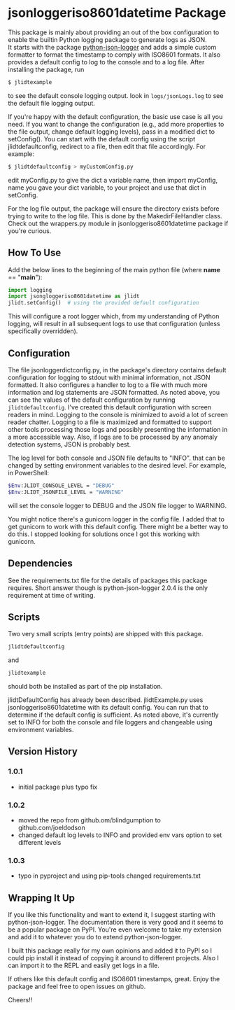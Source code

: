 # jsonloggeriso8601datetime Package

This package is mainly about providing an out of the box configuration to enable the builtin Python logging package to generate logs as JSON.  
It starts with the package
[python-json-logger](https://pypi.org/project/python-json-logger/) 
and adds a simple custom formatter to format the timestamp to comply with ISO8601 formats.
It also provides a default config to log to the console and to a log file. 
After installing the package, run
``` sh
$ jlidtexample 
```
to see the default console logging output.
look in ``` logs/jsonLogs.log ``` to see the default file logging output.

If you're happy with the default configuration, the basic use case is all you need.
If you want to change the configuration (e.g., add more properties to the file output, change default logging levels), pass in a modified dict to setConfig().
You can start with the default config using the script jlidtdefaultconfig, redirect to a file, then edit that file accordingly.
For example:
``` sh
$ jlidtdefaultconfig > myCustomConfig.py
```
edit myConfig.py to give the dict a variable name, then import myConfig, name you gave your dict variable, to your project and use that dict in setConfig. 

For the log file output, the package will ensure the directory exists before trying to write to the log file.
This is done by the MakedirFileHandler class.
Check out the wrappers.py module in jsonloggeriso8601datetime package if you're curious.

## How To Use

Add the below lines to the beginning of the main python file (where __name__ == "__main__"):

``` python
import logging
import jsongloggeriso8601datetime as jlidt
jlidt.setConfig()  # using the provided default configuration 
```

This will configure a root logger which, from my understanding of Python logging, will result in all subsequent logs to use that configuration (unless specifically overridden).

## Configuration

The file jsonloggerdictconfig.py, in the package's directory contains default configuration for logging to stdout with minimal information, not JSON formatted.
It also configures a handler to log to a file with much more information and log statements are JSON formatted.
As noted above, you can see the values of the default configuration by running ``` jlidtdefaultconfig ```.
I've created this default configuration with screen readers in mind.
Logging to the console is minimized to avoid a lot of screen reader chatter.
Logging to a file is maximized and formatted to support other tools processing those logs and possibly presenting the information in a more accessible way.
Also, if logs are to be processed by any anomaly detection systems, JSON is probably best.

The log level for both console and JSON file defaults to "INFO".
that can be changed by setting environment variables to the desired level.
For example, in PowerShell:
``` sh
$Env:JLIDT_CONSOLE_LEVEL = "DEBUG"
$Env:JLIDT_JSONFILE_LEVEL = "WARNING"
```
will set the console logger to DEBUG and the JSON file logger to WARNING.

You might notice there's a gunicorn logger in the config file.
I added that to get gunicorn to work with this default config.
There might be a better way to do this.  I stopped looking for solutions once I got this working with gunicorn.

## Dependencies

See the requirements.txt file for the details of packages this package requires.
Short answer though is python-json-logger 2.0.4 is the only requirement at time of writing.

## Scripts

Two very small scripts (entry points) are shipped with this package.
``` sh
jlidtdefaultconfig
```
and 
``` sh 
jlidtexample
```
should both be installed as part of the pip installation.

jlidtDefaultConfig has already been described.  jlidtExample.py uses jsonloggeriso8601datetime with its default config.
You can run that to determine if the default config is sufficient.
As noted above, it's currently set to INFO for both the  console and file loggers and changeable using environment variables.

## Version History

### 1.0.1

* initial package plus typo fix

### 1.0.2

* moved the repo from github.om/blindgumption to github.com/joeldodson
* changed default log levels to INFO and provided env vars option to set different levels

### 1.0.3

* typo in pyproject and using pip-tools changed requirements.txt 

## Wrapping It Up

If you like this functionality and want to extend it, I suggest starting with python-json-logger.
The documentation there is very good and it seems to be a popular package on PyPI.
You're even welcome to take my extension and add it to whatever you do to extend python-json-logger.

I built this package really for my own opinions and added it to PyPI so I could pip install it instead of copying it around to different projects.
Also I can import it to the REPL and easily get logs in a file.

If others like this default config and ISO8601 timestamps, great.
Enjoy the package and feel free to open issues on github.

Cheers!!
